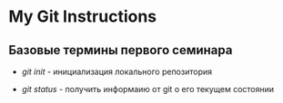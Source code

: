 # My Git Instructions

## Базовые термины первого семинара

* *git init* - инициализация локального репозитория

* *git status* - получить информаию от git о его текущем состоянии
